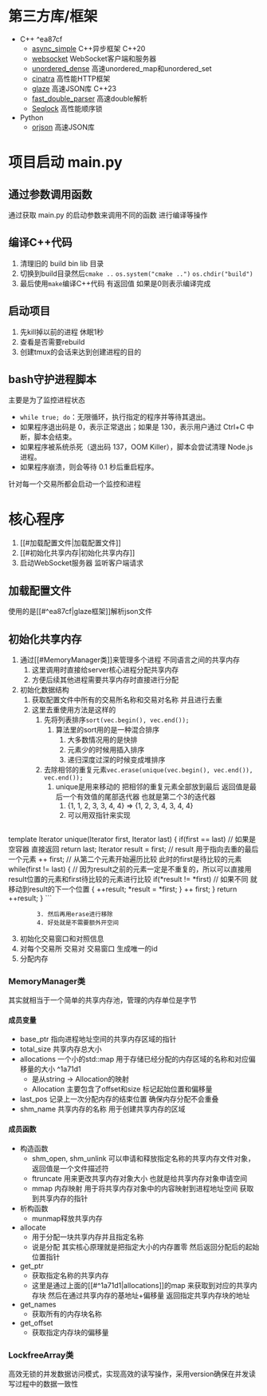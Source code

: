 # 第三方库/框架

* C++  ^ea87cf
	* [async_simple](https://github.com/alibaba/async_simple) C++异步框架 C++20
	* [websocket](https://github.com/zaphoyd/websocketpp) WebSocket客户端和服务器
	* [unordered_dense](https://github.com/martinus/unordered_dense)  高速unordered_map和unordered_set
	* [cinatra](https://github.com/qicosmos/cinatra)  高性能HTTP框架
	* [glaze](https://github.com/stephenberry/glaze) 高速JSON库 C++23
	* [fast_double_parser](https://github.com/lemire/fast_double_parser) 高速double解析
	* [Seqlock](https://github.com/rigtorp/Seqlock) 高性能顺序锁
* Python
	* [orjson](https://github.com/ijl/orjson) 高速JSON库
# 项目启动 main.py

## 通过参数调用函数

通过获取 main.py 的启动参数来调用不同的函数 进行编译等操作

## 编译C++代码

1. 清理旧的 build bin lib 目录
2. 切换到build目录然后`cmake ..` `os.system("cmake ..")` `os.chdir("build")`
3. 最后使用`make`编译C++代码 有返回值 如果是0则表示编译完成

## 启动项目

1. 先kill掉以前的进程 休眠1秒
2. 查看是否需要rebuild
3. 创建tmux的会话来达到创建进程的目的

## bash守护进程脚本

主要是为了监控进程状态

- `while true; do`：无限循环，执行指定的程序并等待其退出。
- 如果程序退出码是 0，表示正常退出；如果是 130，表示用户通过 Ctrl+C 中断，脚本会结束。
- 如果程序被系统杀死（退出码 137，OOM Killer），脚本会尝试清理 Node.js 进程。
- 如果程序崩溃，则会等待 0.1 秒后重启程序。

针对每一个交易所都会启动一个监控和进程

# 核心程序

1. [[#加载配置文件|加载配置文件]]
2. [[#初始化共享内存|初始化共享内存]]
3. 启动WebSocket服务器 监听客户端请求

## 加载配置文件

使用的是[[#^ea87cf|glaze框架]]解析json文件

## 初始化共享内存

1. 通过[[#MemoryManager类]]来管理多个进程 不同语言之间的共享内存
	1. 这里调用时直接给server核心进程分配共享内存
	2. 方便后续其他进程需要共享内存时直接进行分配
2. 初始化数据结构
	1. 获取配置文件中所有的交易所名称和交易对名称 并且进行去重
	2. 这里去重使用方法是这样的
		1. 先将列表排序`sort(vec.begin(), vec.end());`
			1. 算法里的sort用的是一种混合排序
				1. 大多数情况用的是快排
				2. 元素少的时候用插入排序
				3. 递归深度过深的时候变成堆排序
		2. 去除相邻的重复元素`vec.erase(unique(vec.begin(), vec.end()), vec.end());`
			1. unique是用来移动的 把相邻的重复元素全部放到最后 返回值是最后一个有效值的尾部迭代器 也就是第二个3的迭代器
				1. {1, 1, 2, 3, 3, 4, 4} => {1, 2, 3, 4, 3, 4, 4}
				2. 可以用双指针来实现
				   ```c++
template<class Iterator>
Iterator unique(Iterator first, Iterator last)
{
	if(first == last) // 如果是空容器 直接返回
		return last; 
	Iterator result = first; // result 用于指向去重的最后一个元素
	++ first; // 从第二个元素开始遍历比较 此时的first是待比较的元素
	while(first != last)
	{
		// 因为result之前的元素一定是不重复的，所以可以直接用result位置的元素和first待比较的元素进行比较
		if(*result != *first) // 如果不同 就移动到result的下一个位置
		{
			++result; 
			*result = *first;
		}
		++ first;
	}
	return ++result;
}
				   ```
			   
			3. 然后再用erase进行移除
			4. 好处就是不需要额外开空间
3. 初始化交易窗口和对照信息
4. 对每个交易所 交易对 交易窗口 生成唯一的id
5. 分配内存
### MemoryManager类

其实就相当于一个简单的共享内存池，管理的内存单位是字节
#### 成员变量

* base_ptr 指向进程地址空间的共享内存区域的指针
* total_size 共享内存总大小
* allocations 一个小的std::map 用于存储已经分配的内存区域的名称和对应偏移量的大小 ^1a71d1
	* 是从string -> Allocation的映射
	* Allocation 主要包含了offset和size 标记起始位置和偏移量
* last_pos 记录上一次分配内存的结束位置 确保内存分配不会重叠
* shm_name 共享内存的名称 用于创建共享内存的区域

#### 成员函数

* 构造函数
	* shm_open, shm_unlink 可以申请和释放指定名称的共享内存文件对象，返回值是一个文件描述符
	* ftruncate 用来更改共享内存对象大小 也就是给共享内存对象申请空间
	* mmap 内存映射 用于将共享内存对象中的内容映射到进程地址空间 获取到共享内存的指针
* 析构函数
	* munmap释放共享内存
* allocate
	* 用于分配一块共享内存并且指定名称
	* 说是分配 其实核心原理就是把指定大小的内存置零 然后返回分配后的起始位置指针
* get_ptr
	* 获取指定名称的共享内存
	* 这里是通过上面的[[#^1a71d1|allocations]]的map 来获取到对应的共享内存块 然后在通过共享内存的基地址+偏移量 返回指定共享内存块的地址
* get_names
	* 获取所有的内存块名称
* get_offset
	* 获取指定内存块的偏移量

### LockfreeArray类

高效无锁的并发数据访问模式，实现高效的读写操作，采用version确保在并发读写过程中的数据一致性

#### 